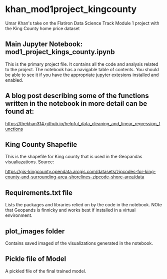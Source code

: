 # khan_mod1project_kingcounty
Umar Khan's take on the Flatiron Data Science Track Module 1 project with the King County home price dataset


## Main Jupyter Notebook: mod1_project_kings_county.ipynb

This is the primary project file. It contains all the code and analysis related to the project. 
The notebook has a navigable table of contents. You should be able to see it if you have the appropriate jupyter extesions installed and enabled. 


## A blog post describing some of the functions written in the notebook in more detail can be found at:

https://thekhan314.github.io/helpful_data_cleaning_and_linear_regression_functions

      
## King County Shapefile

  This is the shapefile for King county that is used in the Geopandas visualiazations. Source:
  
  https://gis-kingcounty.opendata.arcgis.com/datasets/zipcodes-for-king-county-and-surrounding-area-shorelines-zipcode-shore-area/data
  
  
## Requirements.txt file

  Lists the packages and libraries relied on by the code in the notebook. NOte that Geopands is finnicky and works best if installed in a virtual environment. 
  
  
## plot_images folder 

Contains saved imaged of the visualizations generated in the notebook. 
  

## Pickle file of Model

A pickled file of the final trained model. 



 
 
  
